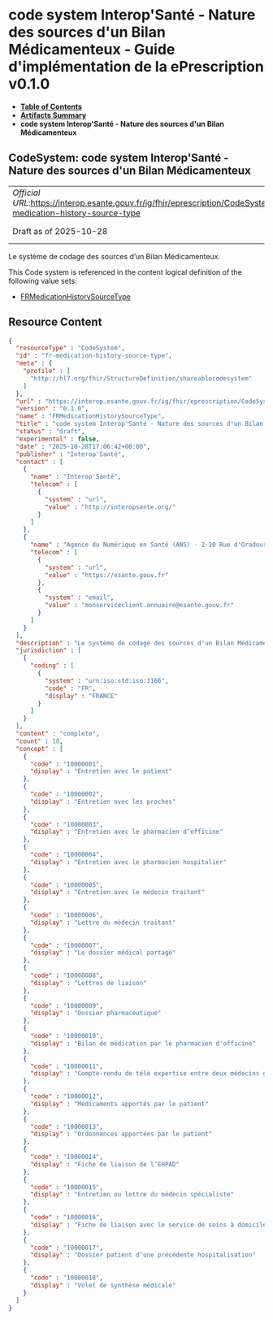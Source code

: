 # code system Interop'Santé - Nature des sources d'un Bilan Médicamenteux - Guide d'implémentation de la ePrescription v0.1.0

* [**Table of Contents**](toc.md)
* [**Artifacts Summary**](artifacts.md)
* **code system Interop'Santé - Nature des sources d'un Bilan Médicamenteux**

## CodeSystem: code system Interop'Santé - Nature des sources d'un Bilan Médicamenteux 

| | |
| :--- | :--- |
| *Official URL*:https://interop.esante.gouv.fr/ig/fhir/eprescription/CodeSystem/fr-medication-history-source-type | *Version*:0.1.0 |
| Draft as of 2025-10-28 | *Computable Name*:FRMedicationHistorySourceType |

 
Le système de codage des sources d’un Bilan Médicamenteux. 

 This Code system is referenced in the content logical definition of the following value sets: 

* [FRMedicationHistorySourceType](ValueSet-fr-medication-history-source-type.md)



## Resource Content

```json
{
  "resourceType" : "CodeSystem",
  "id" : "fr-medication-history-source-type",
  "meta" : {
    "profile" : [
      "http://hl7.org/fhir/StructureDefinition/shareablecodesystem"
    ]
  },
  "url" : "https://interop.esante.gouv.fr/ig/fhir/eprescription/CodeSystem/fr-medication-history-source-type",
  "version" : "0.1.0",
  "name" : "FRMedicationHistorySourceType",
  "title" : "code system Interop'Santé - Nature des sources d'un Bilan Médicamenteux",
  "status" : "draft",
  "experimental" : false,
  "date" : "2025-10-28T17:06:42+00:00",
  "publisher" : "Interop'Santé",
  "contact" : [
    {
      "name" : "Interop'Santé",
      "telecom" : [
        {
          "system" : "url",
          "value" : "http://interopsante.org/"
        }
      ]
    },
    {
      "name" : "Agence du Numérique en Santé (ANS) - 2-10 Rue d'Oradour-sur-Glane, 75015 Paris",
      "telecom" : [
        {
          "system" : "url",
          "value" : "https://esante.gouv.fr"
        },
        {
          "system" : "email",
          "value" : "monserviceclient.annuaire@esante.gouv.fr"
        }
      ]
    }
  ],
  "description" : "Le système de codage des sources d'un Bilan Médicamenteux.",
  "jurisdiction" : [
    {
      "coding" : [
        {
          "system" : "urn:iso:std:iso:3166",
          "code" : "FR",
          "display" : "FRANCE"
        }
      ]
    }
  ],
  "content" : "complete",
  "count" : 18,
  "concept" : [
    {
      "code" : "10000001",
      "display" : "Entretien avec le patient"
    },
    {
      "code" : "10000002",
      "display" : "Entretien avec les proches"
    },
    {
      "code" : "10000003",
      "display" : "Entretien avec le pharmacien d’officine"
    },
    {
      "code" : "10000004",
      "display" : "Entretien avec le pharmacien hospitalier"
    },
    {
      "code" : "10000005",
      "display" : "Entretien avec le médecin traitant"
    },
    {
      "code" : "10000006",
      "display" : "Lettre du médecin traitant"
    },
    {
      "code" : "10000007",
      "display" : "Le dossier médical partagé"
    },
    {
      "code" : "10000008",
      "display" : "Lettres de liaison"
    },
    {
      "code" : "10000009",
      "display" : "Dossier pharmaceutique"
    },
    {
      "code" : "10000010",
      "display" : "Bilan de médication par le pharmacien d'officine"
    },
    {
      "code" : "10000011",
      "display" : "Compte-rendu de télé expertise entre deux médecins généralistes pour un patient admis en EHPAD"
    },
    {
      "code" : "10000012",
      "display" : "Médicaments apportés par le patient"
    },
    {
      "code" : "10000013",
      "display" : "Ordonnances apportées par le patient"
    },
    {
      "code" : "10000014",
      "display" : "Fiche de liaison de l’EHPAD"
    },
    {
      "code" : "10000015",
      "display" : "Entretien ou lettre du médecin spécialiste"
    },
    {
      "code" : "10000016",
      "display" : "Fiche de liaison avec le service de soins à domicile"
    },
    {
      "code" : "10000017",
      "display" : "Dossier patient d’une précédente hospitalisation"
    },
    {
      "code" : "10000018",
      "display" : "Volet de synthèse médicale"
    }
  ]
}

```
